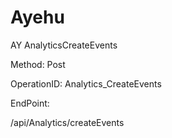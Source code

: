#     Ayehu


AY AnalyticsCreateEvents

Method: Post

OperationID: Analytics_CreateEvents

EndPoint:

/api/Analytics/createEvents
